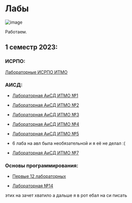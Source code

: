 # Лабы

![image](https://github.com/drlinggg/labs/assets/124909828/4ec77ad3-c51a-40a2-a719-63e987f43547) 

Работаем.

## 1 семестр 2023:

### ИСРПО: 

[Лабораторные ИСРПО ИТМО](https://github.com/drlinggg/geometric_lib)

### АИСД:
- [Лабораторная АиСД ИТМО №1](https://github.com/drlinggg/lab-aisd-1)

- [Лабораторная АиСД ИТМО №2](https://github.com/drlinggg/lab-aisd-2)

- [Лабораторная АиСД ИТМО №3](https://github.com/drlinggg/lab-aisd-3)

- [Лабораторная АиСД ИТМО №4](https://github.com/drlinggg/lab-aisd-4)

- [Лабораторная АиСД ИТМО №5](https://github.com/drlinggg/lab-aisd-5)

- 6 лаба на авл была необязательной и я её не делал :(

- [Лабораторная АиСД ИТМО №7](https://github.com/drlinggg/lab-aisd-7)

### Основы программирования:

- [Первые 12 лабораторных](https://github.com/drlinggg/op-labs)
  
- [Лабораторная №14](https://github.com/drlinggg/14labgamelife)
  
этих на зачет хватило а дальше я в рот ебал на си писать
